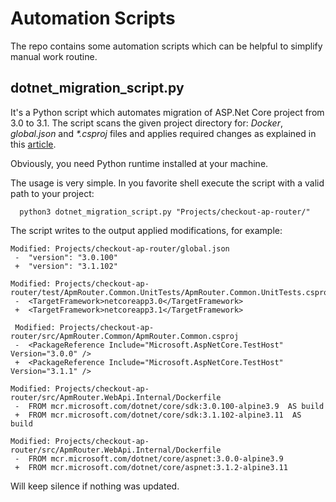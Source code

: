 # Automation Scripts
The repo contains some automation scripts which can be helpful to simplify manual work routine.

## dotnet_migration_script.py

It's a Python script which automates migration of ASP.Net Core project from 3.0 to 3.1. 
The script scans the given project directory for: _Docker_, _global.json_ and _*.csproj_ files and applies required changes as explained in this [article](https://docs.microsoft.com/en-us/aspnet/core/migration/30-to-31?view=aspnetcore-3.1&tabs=visual-studio-code). 

Obviously, you need Python runtime installed at your machine.

The usage is very simple. In you favorite shell execute the script with a valid path to your project:

```
  python3 dotnet_migration_script.py "Projects/checkout-ap-router/"
```
The script writes to the output applied modifications, for example:

```
Modified: Projects/checkout-ap-router/global.json
 -  "version": "3.0.100"
 +  "version": "3.1.102"

Modified: Projects/checkout-ap-router/test/ApmRouter.Common.UnitTests/ApmRouter.Common.UnitTests.csproj
 -  <TargetFramework>netcoreapp3.0</TargetFramework>
 +  <TargetFramework>netcoreapp3.1</TargetFramework>
 
 Modified: Projects/checkout-ap-router/src/ApmRouter.Common/ApmRouter.Common.csproj
 -  <PackageReference Include="Microsoft.AspNetCore.TestHost" Version="3.0.0" />
 +  <PackageReference Include="Microsoft.AspNetCore.TestHost" Version="3.1.1" />

Modified: Projects/checkout-ap-router/src/ApmRouter.WebApi.Internal/Dockerfile
 -  FROM mcr.microsoft.com/dotnet/core/sdk:3.0.100-alpine3.9  AS build
 +  FROM mcr.microsoft.com/dotnet/core/sdk:3.1.102-alpine3.11  AS build

Modified: Projects/checkout-ap-router/src/ApmRouter.WebApi.Internal/Dockerfile
 -  FROM mcr.microsoft.com/dotnet/core/aspnet:3.0.0-alpine3.9
 +  FROM mcr.microsoft.com/dotnet/core/aspnet:3.1.2-alpine3.11
```

Will keep silence if nothing was updated.
